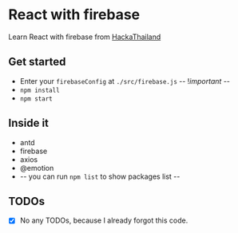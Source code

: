 # React with firebase
Learn React with firebase from [HackaThailand](https://hackathailand.com/courses/basic-web-application-development-full-stack/)

## Get started

- Enter your `firebaseConfig` at `./src/firebase.js` -- $!important$ --
- `npm install`
- `npm start`

## Inside it

- antd
- firebase
- axios
- @emotion
- -- you can run `npm list` to show packages list --

## TODOs

- [x] No any TODOs, because I already forgot this code.